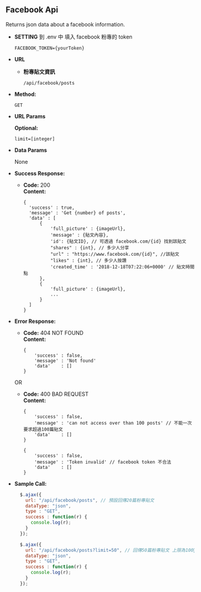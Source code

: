 **Facebook Api**
----

Returns json data about a facebook information.

* **SETTING**
  到 .env 中 填入 facebook 粉專的 token

  ```
  FACEBOOK_TOKEN={yourToken}
  ```


* **URL**
  * **粉專貼文資訊**

    `/api/facebook/posts`

* **Method:**

  `GET`
  
*  **URL Params**

   **Optional:**
 
   `limit=[integer]`

* **Data Params**

  None

* **Success Response:**

  * **Code:** 200 <br />
    **Content:** 
    ```
    {
      'success' : true,
      'message' : 'Get {number} of posts', 
      'data' : [
          {
              'full_picture' : {imageUrl},
              'message' : {貼文內容},
              'id': {貼文ID}, // 可透過 facebook.com/{id} 找到該貼文
              "shares" : {int}, // 多少人分享
              "url" : "https://www.facebook.com/{id}", //該貼文
              "likes" : {int}, // 多少人按讚
              'created_time' : '2018-12-18T07:22:06+0000' // 貼文時間點
          },
          {
              'full_picture' : {imageUrl},
              ...
          }
      ]
    }
    ```
 
* **Error Response:**

  * **Code:** 404 NOT FOUND <br />
    **Content:** 
    ```
    {
        'success' : false,
        'message' : 'Not found'
        'data'    : []
    }
    ```

  OR

  * **Code:** 400 BAD REQUEST <br />
    **Content:** 
    ```
    {
        'success' : false,
        'message' : 'can not access over than 100 posts' // 不能一次要求超過100篇貼文
        'data'    : []
    }
    ```
    ```
    {
        'success' : false,
        'message' : 'Token invalid' // facebook token 不合法
        'data'    : []
    }
    ```

* **Sample Call:**

  ```javascript
    $.ajax({
      url: "/api/facebook/posts", // 預設回傳20篇粉專貼文
      dataType: "json",
      type : "GET",
      success : function(r) {
        console.log(r);
      }
    });
  ```
  ```javascript
    $.ajax({
      url: "/api/facebook/posts?limit=50", // 回傳50篇粉專貼文 上限為100
      dataType: "json",
      type : "GET",
      success : function(r) {
        console.log(r);
      }
    });
  ```